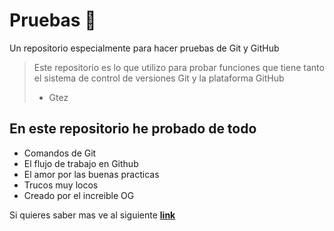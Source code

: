 # Pruebas 🧰

Un repositorio especialmente para hacer pruebas de Git y GitHub
>  Este repositorio es lo que utilizo para probar funciones que tiene tanto el sistema de control de versiones Git y la plataforma GitHub
> - Gtez

## En este repositorio he probado de todo
* Comandos de Git
* El flujo de trabajo en Github
* El amor por las buenas practicas
* Trucos muy locos
* Creado por el increible OG

Si quieres saber mas ve al siguiente [**link**](https://platzi.com/cursos/git-github/)